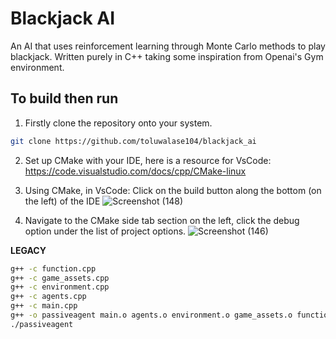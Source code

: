 # Blackjack AI
An AI that uses reinforcement learning through Monte Carlo methods to play blackjack. Written purely in C++ taking some inspiration from Openai's Gym environment.
## To build then run
1. Firstly clone the repository onto your system.
```bash
git clone https://github.com/toluwalase104/blackjack_ai
```
 2. Set up CMake with your IDE, here is a resource for VsCode:
  https://code.visualstudio.com/docs/cpp/CMake-linux
 3. Using CMake, in VsCode: Click on the build button along the bottom (on the left) of the IDE
![Screenshot (148)](https://github.com/user-attachments/assets/27f96188-4b0b-4d40-b2a5-03bab9d7ff78)

 4. Navigate to the CMake side tab section on the left, click the debug option under the list of project options.
![Screenshot (146)](https://github.com/user-attachments/assets/b5b39f8b-88ae-46bc-a841-aa3edf452d5f)


**LEGACY**
```bash
g++ -c function.cpp
g++ -c game_assets.cpp
g++ -c environment.cpp
g++ -c agents.cpp
g++ -c main.cpp
g++ -o passiveagent main.o agents.o environment.o game_assets.o function.o
./passiveagent
```
